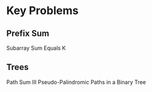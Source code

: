 # Key Problems

## Prefix Sum

Subarray Sum Equals K

## Trees

Path Sum III
Pseudo-Palindromic Paths in a Binary Tree
